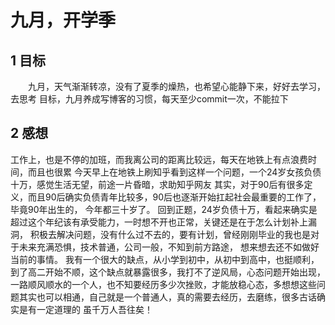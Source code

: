 
# 九月，开学季

1 目标
----
　　九月，天气渐渐转凉，没有了夏季的燥热，也希望心能静下来，好好去学习，去思考
   目标，九月养成写博客的习惯，每天至少commit一次，不能拉下
    
2 感想
----
   工作上，也是不停的加班，而我离公司的距离比较远，每天在地铁上有点浪费时间，而且也很累
   今天早上在地铁上刷知乎看到这样一个问题，一个24岁女孩负债十万，感觉生活无望，前途一片昏暗，求助知乎网友
   其实，对于90后有很多定义，而且90后确实负债青年比较多，90后也逐渐开始扛起社会最重要的工作了，毕竟90年出生的，
   今年都三十岁了。
   回到正题，24岁负债十万，看起来确实是超过这个年纪该有承受能力，一时想不开也正常，关键还是在于怎么计划补上漏洞，
   积极去解决问题，没有什么过不去的，要有计划，曾经刚刚毕业的我也是对于未来充满恐惧，技术普通，公司一般，不知到前方路途，
   想来想去还不如做好当前的事情。
   我有一个很大的缺点，从小学到初中，从初中到高中，也挺顺利，到了高二开始不顺，这个缺点就暴露很多，我打不了逆风局，心态问题开始出现，
   一路顺风顺水的一个人，也不知要经历多少次挫败，才能放稳心态，多想想这些问题其实也可以相通，自己就是一个普通人，真的需要去经历，去磨练，很多古话确实是有一定道理的
   虽千万人吾往矣！

